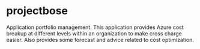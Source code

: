 # projectbose
Application portfolio management. This application provides Azure cost breakup at different levels within an organization to make cross charge easier. Also provides some forecast and advice related to cost optimization.
